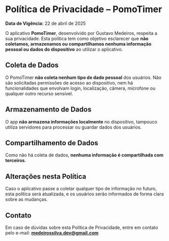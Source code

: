 # Política de Privacidade – PomoTimer

**Data de Vigência:** 22 de abril de 2025

O aplicativo **PomoTimer**, desenvolvido por Gustavo Medeiros, respeita a sua privacidade. Esta política tem como objetivo esclarecer que **não coletamos, armazenamos ou compartilhamos nenhuma informação pessoal ou dados do dispositivo** ao utilizar o aplicativo.

## Coleta de Dados

O PomoTimer **não coleta nenhum tipo de dado pessoal** dos usuários. Não são solicitadas permissões de acesso ao dispositivo, nem há funcionalidades que envolvam login, localização, câmera, microfone ou qualquer outro recurso sensível.

## Armazenamento de Dados

O app **não armazena informações localmente** no dispositivo, tampouco utiliza servidores para processar ou guardar dados dos usuários.

## Compartilhamento de Dados

Como não há coleta de dados, **nenhuma informação é compartilhada com terceiros**.

## Alterações nesta Política

Caso o aplicativo passe a coletar qualquer tipo de informação no futuro, esta política será atualizada, e os usuários serão informados de forma clara sobre as mudanças.

## Contato

Em caso de dúvidas sobre esta Política de Privacidade, entre em contato pelo e-mail: **medeirossilva.dev@gmail.com**
